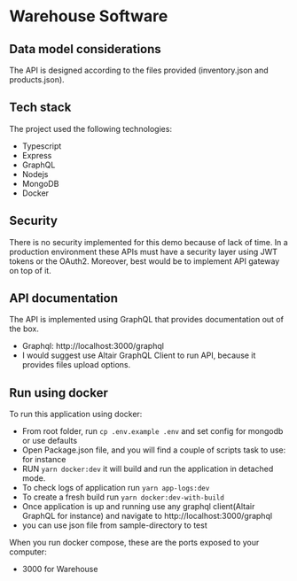 # Warehouse Software

Data model considerations
---
The API is designed according to the files provided (inventory.json and products.json).

Tech stack
---
The project used the following technologies:
- Typescript
- Express
- GraphQL
- Nodejs
- MongoDB
- Docker

Security
---
There is no security implemented for this demo because of lack of time. In a production environment these APIs must have a security layer using JWT tokens or the OAuth2.
Moreover, best would be to implement API gateway on top of it.

API documentation
---
The API is implemented using GraphQL that provides documentation out of the box.

- Graphql: <ur>http://localhost:3000/graphql</url>
-  I would suggest use Altair GraphQL Client to run API, because it provides files upload options.

Run using docker
---
To run this application using docker:

- From root folder, run `cp .env.example .env` and set config for mongodb or use defaults
- Open Package.json file, and you will find a couple of scripts task to use: for instance
- RUN `yarn docker:dev` it will build and run the application in detached mode.
- To check logs of application run `yarn app-logs:dev`
- To create a fresh build run `yarn docker:dev-with-build`
- Once application is up and running use any graphql client(Altair GraphQL for instance) and navigate to <ur>http://localhost:3000/graphql</url> 
- you can use json file from sample-directory to test

When you run docker compose, these are the ports exposed to your computer:
- 3000 for Warehouse

